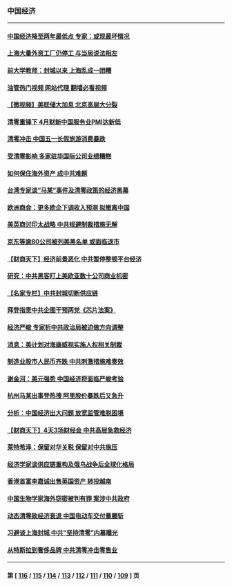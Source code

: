 ### 中国经济
---
#### [中国经济降至两年最低点 专家：或现最坏情况](../../pages/ncid283/n13728571.md?05062045) 
#### [上海大量外资工厂仍停工 与当局说法相左](../../pages/ncid283/n13728640.md?05062045) 
#### [前大学教师：封城以来 上海乱成一团糟](../../pages/ncid283/n13728515.md?05062045) 
#### [油管热门视频 网站代理 翻墙必看视频](http://209.222.30.114:81/youtube.html?05062045)
#### [【微视频】美联储大加息 北京高层大分裂](../../pages/ncid283/n13727958.md?05062045) 
#### [清零重锤下 4月财新中国服务业PMI达新低](../../pages/ncid283/n13728010.md?05062045) 
#### [清零冲击 中国五一长假旅游消费暴跌](../../pages/ncid283/n13727808.md?05062045) 
#### [受清零影响 多家驻华国际公司业绩糟糕](../../pages/ncid283/n13727917.md?05062045) 
#### [如何保住海外资产 成中共难题](../../pages/ncid283/n13727963.md?05062045) 
#### [台湾专家谈“马某”事件及清零政策的经济黑幕](../../pages/ncid283/n13727890.md?05062045) 
#### [欧洲商会：更多欧企下调收入预测 拟撤离中国](../../pages/ncid283/n13727803.md?05062045) 
#### [美英商讨印太战略 中共规避制裁措施无解](../../pages/ncid283/n13727536.md?05062045) 
#### [京东等逾80公司被列美黑名单 或面临退市](../../pages/ncid283/n13727449.md?05062045) 
#### [【财商天下】经济前景恶化 中共暂停整顿平台经济](../../pages/ncid283/n13727297.md?05062045) 
#### [研究：中共黑客盯上美欧亚数十公司商业机密](../../pages/ncid283/n13727250.md?05062045) 
#### [【名家专栏】中共封城切断供应链](../../pages/ncid283/n13726949.md?05062045) 
#### [拜登指责中共企图干预两党《芯片法案》](../../pages/ncid283/n13727200.md?05062045) 
#### [经济严峻 专家析中共政治局被迫做方向调整](../../pages/ncid283/n13727167.md?05062045) 
#### [消息：美计划对海康威视实施人权相关制裁](../../pages/ncid283/n13727090.md?05062045) 
#### [制造业股市人民币齐跌 中共刺激措施难奏效](../../pages/ncid283/n13727166.md?05062045) 
#### [谢金河：美元强势 中国经济将面临严峻考验](../../pages/ncid283/n13726667.md?05062045) 
#### [杭州马某出事登热搜 阿里股价暴跌后又急升](../../pages/ncid283/n13726134.md?05062045) 
#### [分析：中国经济出大问题 放宽监管难脱困境](../../pages/ncid283/n13726532.md?05062045) 
#### [【财商天下】4天3场财经会 中共高层急救经济](../../pages/ncid283/n13726454.md?05062045) 
#### [莱特希泽：保留对华关税 保留对中共施压](../../pages/ncid283/n13726477.md?05062045) 
#### [经济学家谈供应链重构及俄乌战争后全球化格局](../../pages/ncid283/n13726344.md?05062045) 
#### [香港首富李嘉诚出售英国资产 转投越南](../../pages/ncid283/n13726332.md?05062045) 
#### [中国生物学家海外窃密被判有罪 案涉中共政府](../../pages/ncid283/n13726188.md?05062045) 
#### [动态清零致经济衰退 中国电动车交付量腰斩](../../pages/ncid283/n13725713.md?05062045) 
#### [习避谈上海封城 中共“坚持清零”内幕曝光](../../pages/ncid283/n13725471.md?05062045) 
#### [从特斯拉到奢侈品牌 中共清零冲击零售业](../../pages/ncid283/n13725698.md?05062045) 

---
#### 第 [ [116](./116.md?05062045) / [115](./115.md?05062045) / [114](./114.md?05062045) / [113](./113.md?05062045) / [112](./112.md?05062045) / [111](./111.md?05062045) / [110](./110.md?05062045) / [109](./109.md?05062045) ] 页
